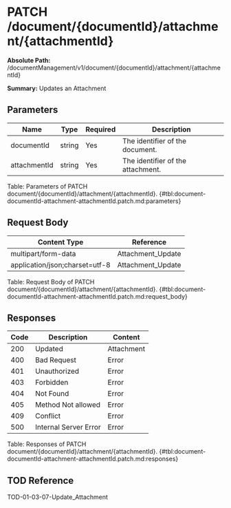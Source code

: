 <!--
    ATTENTION: This file was generated via gradle!
               Do NOT manually edit this file! Any such changes will be overwritten!
-->

# PATCH /document/{documentId}/attachment/{attachmentId}

**Absolute Path:** /documentManagement/v1/document/{documentId}/attachment/{attachmentId}

**Summary:** Updates an Attachment

## Parameters

| Name | Type | Required | Description |
|------|------|----------|-------------|
| documentId | string | Yes | The identifier of the document. |
| attachmentId | string | Yes | The identifier of the attachment. |

Table: Parameters of PATCH document/{documentId}/attachment/{attachmentId}. {#tbl:document-documentId-attachment-attachmentId.patch.md:parameters}

## Request Body

| Content Type | Reference |
|--------------|-----------|
| multipart/form-data | Attachment_Update |
| application/json;charset=utf-8 | Attachment_Update |

Table: Request Body of PATCH document/{documentId}/attachment/{attachmentId}. {#tbl:document-documentId-attachment-attachmentId.patch.md:request_body}

## Responses

| Code | Description | Content |
|------|-------------|---------|
| 200 | Updated | Attachment |
| 400 | Bad Request | Error |
| 401 | Unauthorized | Error |
| 403 | Forbidden | Error |
| 404 | Not Found | Error |
| 405 | Method Not allowed | Error |
| 409 | Conflict | Error |
| 500 | Internal Server Error | Error |

Table: Responses of PATCH document/{documentId}/attachment/{attachmentId}. {#tbl:document-documentId-attachment-attachmentId.patch.md:responses}

## TOD Reference

TOD-01-03-07-Update_Attachment
